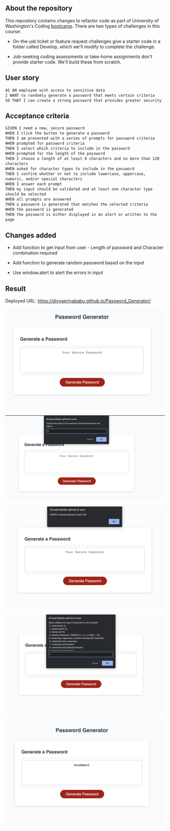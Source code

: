 ## About the repository

This repository contains changes to refactor code as part of University of Washington's Coding [bootcamp](https://bootcamp.uw.edu/coding/). There are two types of challenges in this course:

* On-the-job ticket or feature request challenges give a starter code in a folder called Develop, which we'll modify to complete the challenge.

* Job-seeking coding assessments or take-home assignments don't provide starter code. We'll build these from scratch.

## User story

```
AS AN employee with access to sensitive data
I WANT to randomly generate a password that meets certain criteria
SO THAT I can create a strong password that provides greater security
```

## Acceptance criteria

```
GIVEN I need a new, secure password
WHEN I click the button to generate a password
THEN I am presented with a series of prompts for password criteria
WHEN prompted for password criteria
THEN I select which criteria to include in the password
WHEN prompted for the length of the password
THEN I choose a length of at least 8 characters and no more than 128 characters
WHEN asked for character types to include in the password
THEN I confirm whether or not to include lowercase, uppercase, numeric, and/or special characters
WHEN I answer each prompt
THEN my input should be validated and at least one character type should be selected
WHEN all prompts are answered
THEN a password is generated that matches the selected criteria
WHEN the password is generated
THEN the password is either displayed in an alert or written to the page
```

## Changes added

* Add function to get input from user - Length of password and Character combination required

* Add function to generate random password based on the input

* Use window.alert to alert the errors in input

## Result

Deployed URL: https://divyapriyababu.github.io/Password_Generator/

![](./assets/screenshots/Home_Screen.png)

![](./assets/screenshots/Input_Length_Screen.png)

![](./assets/screenshots/Invalid_Length_Screen.png)

![](./assets/screenshots/Input_CharacterSet_Screen.png)

![](./assets/screenshots/Result_Screen.png)